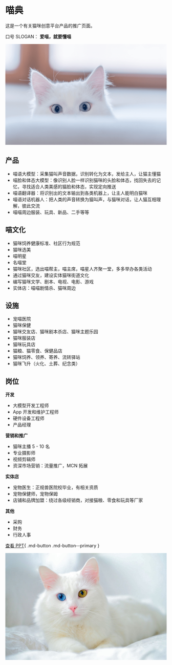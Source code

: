 # 喵典

这是一个有关猫咪创意平台产品的推广页面。

口号 SLOGAN： **爱喵，就要懂喵**

![](./images/cat01.png)

## 产品

- 喵语大模型：采集猫叫声音数据，识别转化为文本，发给主人，让猫主懂猫
- 喵脸和体态大模型：像识别人脸一样识别猫咪的头脸和体态，找回失去的记忆，寻找适合人类美感的猫脸和体态，实现定向推送
- 喵语翻译器：将识别出的文本输出到各类机器上，让主人能明白猫咪
- 喵语对话机器人：把人类的声音转换为猫叫声，与猫咪对话，让人猫互相理解，彼此交流
- 喵喵周边服装、玩具、新品、二手等等

## 喵文化

- 猫咪饲养健康标准、社区行为规范
- 猫咪选美
- 喵明星
- 名喵堂
- 猫咪社区，选出喵帮主，喵主席，喵星人齐聚一堂，多多举办各类活动
- 通过猫咪交友，建设实体猫咪街道文化
- 编写猫咪文学、剧本、电视、电影、游戏
- 实体店：喵喵剧情杀、猫咪周边

## 设施

- 宠喵医院
- 猫咪保健
- 猫咪交友店、猫咪剧本杀店、猫咪主题乐园
- 猫咪服装店
- 猫咪玩具店
- 猫粮、猫零食、保健品店
- 猫咪饲养、领养、寄养、流转驿站
- 猫咪飞升（火化、土葬、纪念类）

## 岗位

**开发**

- 大模型开发工程师
- App 开发和维护工程师
- 硬件设备工程师
- 产品经理

**营销和推广**

- 猫咪主播 5 - 10 名
- 专业摄影师
- 视频剪辑师
- 资深市场营销：流量推广，MCN 拓展

**实体店**

- 宠物医生：正规兽医院校毕业，有相关资质
- 宠物保健师，宠物保姆
- 店铺和品牌加盟：绕过各级经销商，对接猫粮、零食和玩具等厂家

**其他**

- 采购
- 财务
- 行政人事

[查看 PPT](https://www.aippt.cn/share/1wVxvkpry830Bq0oOYAfAg){ .md-button .md-button--primary }

![](./images/cat02.jpg)

